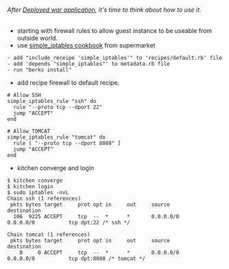 ###### After [Deployed war application](https://github.com/boonchu/opslab/blob/vagrant1/vagrant/cheflab1/DEPLOY_APP.md), it's time to think about how to use it.
* starting with firewall rules to allow guest instance to be useable from outside world.
* use [simple_iptables cookbook](https://supermarket.chef.io/cookbooks/simple_iptables) from supermarket
```
- add "include_receipe 'simple_iptables'" to 'recipes/default.rb' file
- add 'depends "simple_iptables"' to metadata.rb file
- run "berks install"
```
* add recipe firewall to default recipe.
```
# Allow SSH
simple_iptables_rule "ssh" do
  rule "--proto tcp --dport 22"
  jump "ACCEPT"
end

# Allow TOMCAT
simple_iptables_rule "tomcat" do
  rule [ "--proto tcp --dport 8080" ]
  jump "ACCEPT"
end
```
* kitchen converge and login
```
$ kitchen converge
$ kitchen login
$ sudo iptables -nvL
Chain ssh (1 references)
 pkts bytes target     prot opt in     out     source               destination
  106  9225 ACCEPT     tcp  --  *      *       0.0.0.0/0            0.0.0.0/0           tcp dpt:22 /* ssh */

Chain tomcat (1 references)
 pkts bytes target     prot opt in     out     source               destination
    0     0 ACCEPT     tcp  --  *      *       0.0.0.0/0            0.0.0.0/0           tcp dpt:8080 /* tomcat */
```
